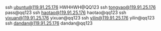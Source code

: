 ssh ubuntu@119.91.25.176 HWHHWH@QQ123
ssh tongyao@119.91.25.176 pass@qq123
ssh haotao@119.91.25.176 haotao@qq123
ssh yixuan@119.91.25.176 yixuan@qq123
ssh yilin@119.91.25.176 yilin@qq123
ssh dandan@119.91.25.176 dandan@qq123




